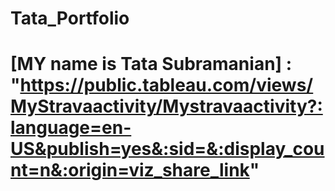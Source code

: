 # Tata_Portfolio
# [MY name is Tata Subramanian] : "https://public.tableau.com/views/MyStravaactivity/Mystravaactivity?:language=en-US&publish=yes&:sid=&:display_count=n&:origin=viz_share_link"

